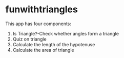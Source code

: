 # funwithtriangles
 
This app has four components:
<ol>
 <li>Is Triangle?-Check whether angles form a triangle</li>
<li>Quiz on triangle</li>
<li>Calculate the length of the hypotenuse</li>
<li>Calculate the area of triangle</li>
 </ol>
